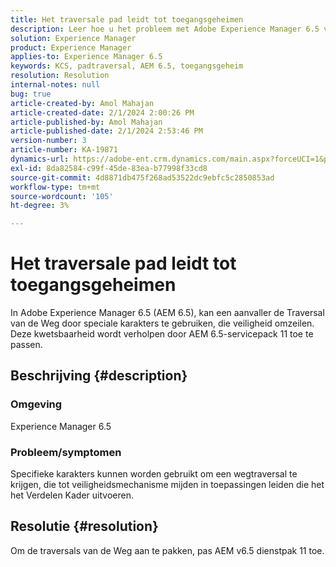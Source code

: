 ```yaml
---
title: Het traversale pad leidt tot toegangsgeheimen
description: Leer hoe u het probleem met Adobe Experience Manager 6.5 verhelpt, waarbij traversal leidt tot een inbreuk op de beveiliging. Servicepack 11 toepassen.
solution: Experience Manager
product: Experience Manager
applies-to: Experience Manager 6.5
keywords: KCS, padtraversal, AEM 6.5, toegangsgeheim
resolution: Resolution
internal-notes: null
bug: true
article-created-by: Amol Mahajan
article-created-date: 2/1/2024 2:00:26 PM
article-published-by: Amol Mahajan
article-published-date: 2/1/2024 2:53:46 PM
version-number: 3
article-number: KA-19871
dynamics-url: https://adobe-ent.crm.dynamics.com/main.aspx?forceUCI=1&pagetype=entityrecord&etn=knowledgearticle&id=5e44cd3b-0ac1-ee11-9079-6045bd0065f9
exl-id: 8da82584-c99f-45de-83ea-b77998f33cd8
source-git-commit: 4d8871db475f268ad53522dc9ebfc5c2850853ad
workflow-type: tm+mt
source-wordcount: '105'
ht-degree: 3%

---
```


# Het traversale pad leidt tot toegangsgeheimen


In Adobe Experience Manager 6.5 (AEM 6.5), kan een aanvaller de Traversal van de Weg door speciale karakters te gebruiken, die veiligheid omzeilen. Deze kwetsbaarheid wordt verholpen door AEM 6.5-servicepack 11 toe te passen.

## Beschrijving {#description}


### <b>Omgeving</b>

Experience Manager 6.5



### <b>Probleem/symptomen</b>

Specifieke karakters kunnen worden gebruikt om een wegtraversal te krijgen, die tot veiligheidsmechanisme mijden in toepassingen leiden die het het Verdelen Kader uitvoeren.


## Resolutie {#resolution}

Om de traversals van de Weg aan te pakken, pas AEM v6.5 dienstpak 11 toe.
